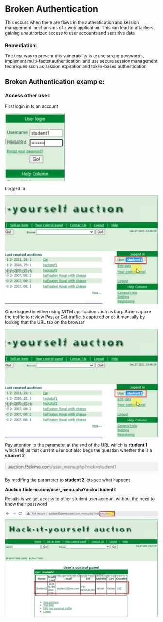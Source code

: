 #  Broken Authentication

<p>This occurs when there are flaws in the authentication and session management mechanisms of a web application. This can lead to attackers gaining unauthorized access to user accounts and sensitive data</p>

### Remediation:
<p>The best way to prevent this vulnerability is to use strong passwords, implement multi-factor authentication, and use secure session management techniques such as session expiration and token-based authentication. 
</p>

## Broken Authentication example:

### Access other user:
<p>First login in to an account </p>
<img src="https://github.com/Jay-Jay23/OWASP_Top_10/blob/main/RedTeam%20project/images/Broken.png" alt="broken">
<p>Logged In</p>
<img src="https://github.com/Jay-Jay23/OWASP_Top_10/blob/main/RedTeam%20project/images/Broken1.png" alt="broken">

<p>Once logged in either using MITM application such as burp Suite capture the traffic to review Post or Get traffic is captured or do it manually by looking that the URL tab on the browser</p>
<img src="https://github.com/Jay-Jay23/OWASP_Top_10/blob/main/RedTeam%20project/images/Broken1.png" alt="broken">

<p>Pay attention to the parameter at the end of the URL which is <b>student 1</B> which tell us that current user but also begs the question whether the is a <b>student 2</B> </p>
<img src="https://github.com/Jay-Jay23/OWASP_Top_10/blob/main/RedTeam%20project/images/Broken3.png" alt="broken">

<p>By modifing the parameter to <b>student 2</B> lets see what happens</p>
<p><b>Auction.f5demo.com/user_menu.php?nick=student2</b></p>

<p>Results is we get access to other student user account without the need to know their password </p>
<img src="https://github.com/Jay-Jay23/OWASP_Top_10/blob/main/RedTeam%20project/images/Broken4.png" alt="broken">




